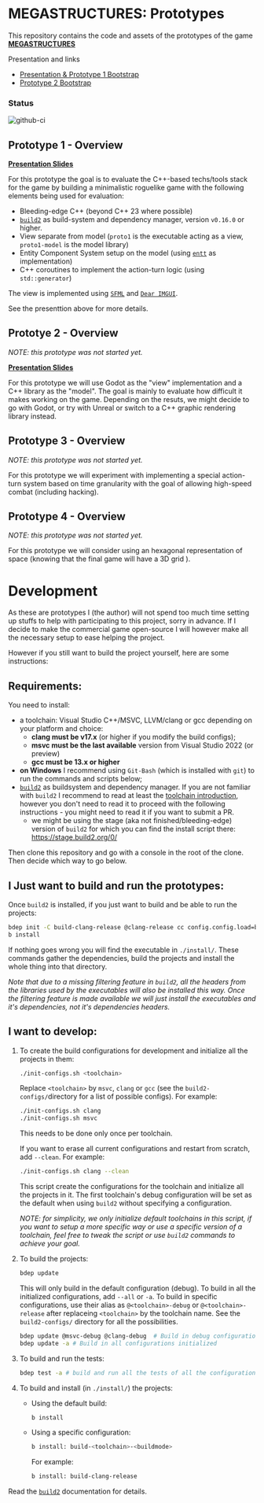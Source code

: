 # MEGASTRUCTURES: Prototypes

This repository contains the code and assets of the prototypes of the game [**MEGASTRUCTURES**](https://klaim.itch.io/megastructures)

Presentation and links

- [Presentation & Prototype 1 Bootstrap](https://docs.google.com/presentation/d/1YOBf4iuNcZKgCnOEpWVkoMfEHL0yWTOpm8IMhf159i4/edit?usp=sharing)
- [Prototype 2 Bootstrap](https://docs.google.com/presentation/d/1XM9JxWTizGZZ8XIcwMebkeGHMlniPzWu_NUlUcsEjgM/edit?usp=sharing)


### Status

![github-ci](https://github.com/Klaim/megastructures-prototypes/actions/workflows/builds-and-tests.yaml/badge.svg?event=push)


## Prototype 1 - Overview

**[Presentation Slides](https://docs.google.com/presentation/d/1YOBf4iuNcZKgCnOEpWVkoMfEHL0yWTOpm8IMhf159i4/edit?usp=sharing)**

For this prototype the goal is to evaluate the C++-based techs/tools stack for the game by building a minimalistic roguelike game with the following elements being used for evaluation:
- Bleeding-edge C++ (beyond C++ 23 where possible)
- [`build2`](https://build2.org) as build-system and dependency manager, version `v0.16.0` or higher.
- View separate from model (`proto1` is the executable acting as a view, `proto1-model` is the model library)
- Entity Component System setup on the model (using [`entt`](https://github.com/skypjack/entt) as implementation)
- C++ coroutines to implement the action-turn logic (using `std::generator`)

The view is implemented using [`SFML`](https://sfml-dev.org) and [`Dear IMGUI`](https://github.com/ocornut/imgui).

See the presenttion above for more details.

## Prototye 2 - Overview

*NOTE: this prototype was not started yet.*

**[Presentation Slides](https://docs.google.com/presentation/d/1XM9JxWTizGZZ8XIcwMebkeGHMlniPzWu_NUlUcsEjgM/edit?usp=sharing)**

For this prototype we will use Godot as the "view" implementation and a C++ library as the "model". The goal is mainly to evaluate how difficult it makes working on the game. Depending on the resuts, we might decide to go with Godot, or try with Unreal or switch to a C++ graphic rendering library instead.

## Prototype 3 - Overview

*NOTE: this prototype was not started yet.*

For this prototype we will experiment with implementing a special action-turn system based on time granularity with the goal of allowing high-speed combat (including hacking).

## Prototype 4 - Overview

*NOTE: this prototype was not started yet.*

For this prototype we will consider using an hexagonal representation of space (knowing that the final game will have a 3D grid ).

# Development

As these are prototypes I (the author) will not spend too much time setting up stuffs to help with participating to this project, sorry in advance. If I decide to make the commercial game open-source I will however make all the necessary setup to ease helping the project.

However if you still want to build the project yourself, here are some instructions:

## Requirements:

You need to install:
- a toolchain: Visual Studio C++/MSVC, LLVM/clang or gcc depending on your platform and choice:
    - **clang must be v17.x** (or higher if you modify the build configs);
    - **msvc must be the last available** version from Visual Studio 2022 (or preview)
    - **gcc must be 13.x or higher**
- **on Windows** I recommend using `Git-Bash` (which is installed with `git`) to run the commands and scripts below;
- [`build2`](https://build2.org) as buildsystem and dependency manager.
    If you are not familiar with `build2` I recommend to read at least the [toolchain introduction](https://build2.org/build2-toolchain/doc/build2-toolchain-intro.xhtml), however you don't need to read it to proceed with the following instructions - you might need to read it if you want to submit a PR.
    - we might be using the stage (aka not finished/bleeding-edge) version of `build2` for which you can find the install script there: https://stage.build2.org/0/

Then clone this repository and go with a console in the root of the clone. Then decide which way to go below.

## I Just want to build and run the prototypes:

Once `build2` is installed, if you just want to build and be able to run the projects:
```bash
bdep init -C build-clang-release @clang-release cc config.config.load=build2-configs/clang-release.config config.install.root=./install/
b install
```
If nothing goes wrong you will find the executable in `./install/`.
These commands gather the dependencies, build the projects and install the whole thing into that directory.

*Note that due to a missing filtering feature in `build2`, all the headers from the libraries used by the executables will also be installed this way. Once the filtering feature is made available we will just install the executables and it's dependencies, not it's dependencies headers.*

## I want to develop:

1. To create the build configurations for development and initialize all the projects in them:
    ```bash
    ./init-configs.sh <toolchain>
    ```
    Replace `<toolchain>` by `msvc`, `clang` or `gcc` (see the `build2-configs/`directory for a list of possible configs).
    For example:
    ```bash
    ./init-configs.sh clang
    ./init-configs.sh msvc
    ```
    This needs to be done only once per toolchain.

    If you want to erase all current configurations and restart from scratch, add `--clean`. For example:
    ```bash
    ./init-configs.sh clang --clean
    ```

    This script create the configurations for the toolchain and initialize all the projects in it.
    The first toolchain's debug configuration will be set as the default when using `build2` without specifying a configuration.

    *NOTE: for simplicity, we only initialize default toolchains in this script, if you want to setup a more specific way or use a specific version of a toolchain, feel free to tweak the script or use `build2` commands to achieve your goal.*

2. To build the projects:
    ```bash
    bdep update
    ```
    This will only build in the default configuration (debug).
    To build in all the initialized configurations, add `--all` or `-a`. To build in specific configurations, use their alias as `@<toolchain>-debug` or `@<toolchain>-release` after replaceing `<toolchain>` by the toolchain name. See the `build2-configs/` directory for all the possibilities.
    ```bash
    bdep update @msvc-debug @clang-debug  # Build in debug configurations using msvc and clang
    bdep update -a # Build in all configurations initialized
    ```

3. To build and run the tests:
    ```bash
    bdep test -a # build and run all the tests of all the configurations
    ```

4. To build and install (in `./install/`) the projects:
    - Using the default build:
        ```bash
        b install
        ```
    - Using a specific configuration:
        ```bash
        b install: build-<toolchain>-<buildmode>
        ```
        For example:
        ```bash
        b install: build-clang-release
        ```

Read the [`build2`](https://build2.org) documentation for details.
